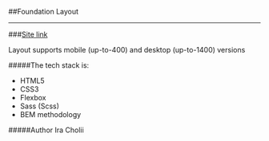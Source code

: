 ##Foundation Layout

---

###[Site link](https://iracholii.github.io/foundation-layout/)

Layout supports mobile (up-to-400) and desktop (up-to-1400) versions

#####The tech stack is:

- HTML5
- CSS3
- Flexbox
- Sass (Scss)
- BEM methodology

#####Author
Ira Cholii
